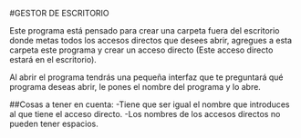 #GESTOR DE ESCRITORIO

Este programa está pensado para crear una carpeta fuera del escritorio donde metas todos los accesos directos que desees abrir,
agregues a esta carpeta este programa y crear un acceso directo (Este acceso directo estará en el escritorio).

Al abrir el programa tendrás una pequeña interfaz que te preguntará qué programa deseas abrir, le pones el nombre del programa y lo abre.
 
 ##Cosas a tener en cuenta:
    -Tiene que ser igual el nombre que introduces al que tiene el acceso directo.
    -Los nombres de los accesos directos no pueden tener espacios.
